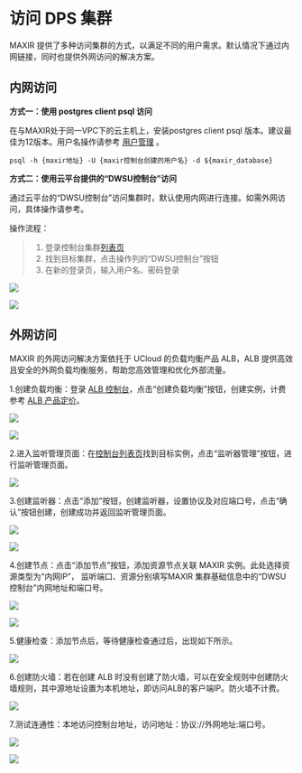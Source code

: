 # 访问 DPS 集群
MAXIR 提供了多种访问集群的方式，以满足不同的用户需求。默认情况下通过内网链接，同时也提供外网访问的解决方案。

## 内网访问
**方式一：使用 postgres client psql 访问**

在与MAXIR处于同一VPC下的云主机上，安装postgres client psql 版本。建议最佳为12版本。用户名操作请参考 [用户管理](/maxir/guides/dw-users/manage-dwusers) 。

```plain
psql -h {maxir地址} -U {maxir控制台创建的用户名} -d ${maxir_database}
```

**方式二：使用云平台提供的“DWSU控制台”访问**

通过云平台的“DWSU控制台”访问集群时，默认使用内网进行连接。如需外网访问，具体操作请参考。

操作流程：
>1. 登录控制台集群[列表页](https://console.ucloud.cn/maxir/standard)
>2. 找到目标集群，点击操作列的“DWSU控制台”按钮
>3. 在新的登录页，输入用户名、密码登录

![](/images/guides/optimization/1.jpg)

![](/images/guides/optimization/2.jpg)

## 外网访问
MAXIR 的外网访问解决方案依托于 UCloud 的负载均衡产品 ALB，ALB 提供高效且安全的外网负载均衡服务，帮助您高效管理和优化外部流量。

1.创建负载均衡：登录 [ALB 控制台](https://console.ucloud.cn/ulb/alb)，点击“创建负载均衡”按钮，创建实例，计费参考 [ALB 产品定价](https://docs.ucloud.cn/ulb/alb/buy/charge)。

![](/images/guides/optimization/3.jpg)

![](/images/guides/optimization/4.jpg)

2.进入监听管理页面：在[控制台列表页](https://console.ucloud.cn/ulb/alb)找到目标实例，点击“监听器管理”按钮，进行监听管理页面。

![](/images/guides/optimization/5.jpg)

3.创建监听器：点击“添加”按钮，创建监听器，设置协议及对应端口号，点击“确认”按钮创建，创建成功并返回监听管理页面。

![](/images/guides/optimization/6.jpg)

![](/images/guides/optimization/7.jpg)

4.创建节点：点击“添加节点”按钮，添加资源节点关联 MAXIR 实例。此处选择资源类型为“内⽹IP”， 监听端⼝、资源分别填写MAXIR 集群基础信息中的“DWSU控制台”内网地址和端⼝号。

![](/images/guides/optimization/8.jpg)

![](/images/guides/optimization/9.jpg)

5.健康检查：添加节点后，等待健康检查通过后，出现如下所示。

![](/images/guides/optimization/10.jpg)

6.创建防⽕墙：若在创建 ALB 时没有创建了防⽕墙，可以在安全规则中创建防⽕墙规则，其中源地址设置为本机地址，即访问ALB的客户端IP。防火墙不计费。

![](/images/guides/optimization/11.jpg)

7.测试连通性：本地访问控制台地址，访问地址：协议://外网地址:端口号。

![](/images/guides/optimization/12.jpg)

![](/images/guides/optimization/13.jpg)
